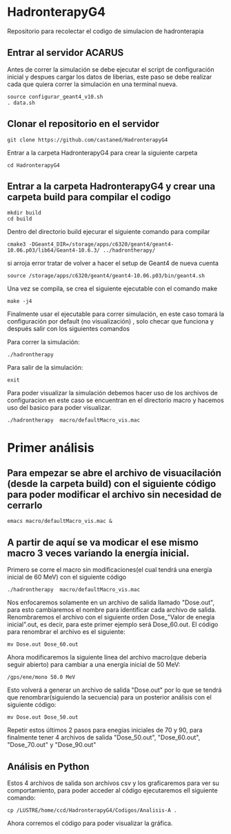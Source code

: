 # HadronterapyG4
Repositorio para recolectar el codigo de simulacion de hadronterapia 

## Entrar al servidor ACARUS 

Antes de correr la simulación se debe ejecutar el script de configuración inicial y despues cargar los datos de liberias, este paso se debe realizar cada que quiera correr la simulación en una terminal nueva.

```
source configurar_geant4_v10.sh
. data.sh 
```

## Clonar el repositorio en el servidor 
```
git clone https://github.com/castaned/HadronterapyG4
```
Entrar a la carpeta HadronterapyG4 para crear la siguiente carpeta

```
cd HadronterapyG4
```

## Entrar a la carpeta HadronterapyG4 y crear una carpeta build para compilar el codigo 
```
mkdir build
cd build
```


Dentro del directorio build ejecurar el siguiente comando para compilar

```
cmake3 -DGeant4_DIR=/storage/apps/c6320/geant4/geant4-10.06.p03/lib64/Geant4-10.6.3/ ../hadrontherapy/
```
si arroja error tratar de volver a hacer el setup de Geant4 de nueva cuenta 

```
source /storage/apps/c6320/geant4/geant4-10.06.p03/bin/geant4.sh
```

Una vez se compila, se crea el siguiente ejecutable con el comando make

```
make -j4
```

Finalmente usar el ejecutable para correr simulación, en este caso tomará la configuración por default (no visualización) , solo checar que funciona y después salir con los siguientes comandos

Para correr la simulación:

```
./hadrontherapy
```

Para salir de la simulación:

```
exit
```

Para poder visualizar la simulación debemos hacer uso de los archivos de configuracion en este caso se encuentran en el directorio macro y hacemos uso del basico para poder visualizar.

```
./hadrontherapy  macro/defaultMacro_vis.mac
```

# Primer análisis

## Para empezar se abre el archivo de visuacilación (desde la carpeta build) con el siguiente código para poder modificar el archivo sin necesidad de cerrarlo

```
emacs macro/defaultMacro_vis.mac &
```

## A partir de aquí se va modicar el ese mismo macro 3 veces variando la energía inicial.

Primero se corre el macro sin modificaciones(el cual tendrá una energía inicial de 60 MeV) con el siguiente código

```
./hadrontherapy  macro/defaultMacro_vis.mac
```
Nos enfocaremos solamente en un archivo de salida llamado "Dose.out", para esto cambiaremos el nombre para identificar cada archivo de salida.
Renombraremos el archivo con el siguiente orden Dose_"Valor de enegía inicial".out, es decir, para este primer ejemplo será Dose_60.out.
El código para renombrar el archivo es el siguiente:

```
mv Dose.out Dose_60.out
```

Ahora modificaremos la siguiente línea del archivo macro(que debería seguir abierto) para cambiar a una energía inicial de 50 MeV:

```
/gps/ene/mono 50.0 MeV
```
Esto volverá a generar un archivo de salida "Dose.out" por lo que se tendrá que renombrar(siguiendo la secuencia) para un posterior análisis con el siguiente código:

```
mv Dose.out Dose_50.out
```

Repetir estos últimos 2 pasos para enegías iniciales de 70 y 90, para finalmente tener 4 archivos de salida "Dose_50.out", "Dose_60.out", "Dose_70.out" y "Dose_90.out" 

## Análisis en Python

Estos 4 archivos de salida son archivos csv y los graficaremos para ver su comportamiento, para poder acceder al código ejecutaremos ell siguiente comando:

```
cp /LUSTRE/home/ccd/HadronterapyG4/Codigos/Analisis-A .
```

Ahora corremos el código para poder visualizar la gráfica.



